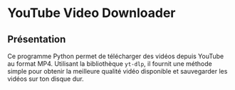 # YouTube Video Downloader

## Présentation

Ce programme Python permet de télécharger des vidéos depuis YouTube au format MP4. Utilisant la bibliothèque `yt-dlp`, il fournit une méthode simple pour obtenir la meilleure qualité vidéo disponible et sauvegarder les vidéos sur ton disque dur.
